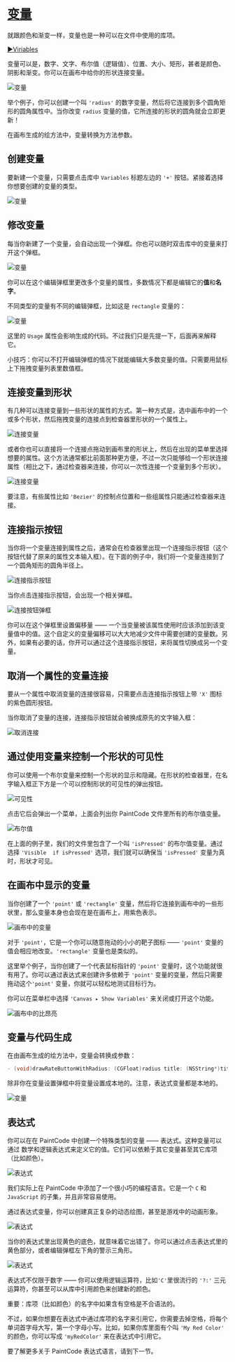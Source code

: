 # [变量](_cover.md)

就跟颜色和渐变一样，变量也是一种可以在文件中使用的库项。

[▶️Viriables](https://youtu.be/c8vYN7-1wYY)

变量可以是，数字、文字、布尔值（逻辑值）、位置、大小、矩形，甚者是颜色、阴影和渐变。你可以在画布中给你的形状连接变量。

![变量](./images/variables1.png)

举个例子，你可以创建一个叫 `'radius'` 的数字变量，然后将它连接到多个圆角矩形的圆角属性中。当你改变 `radius` 变量的值，它所连接的形状的圆角就会立即更新！

在画布生成的绘方法中，变量转换为方法参数。

## 创建变量

要新建一个变量，只需要点击库中 `Variables` 标题左边的 `'+'` 按钮。紧接着选择你想要创建的变量的类型。

![变量](./images/variables2.png)

## 修改变量

每当你新建了一个变量，会自动出现一个弹框。你也可以随时双击库中的变量来打开这个弹框。

![变量](./images/variables4.png)

你可以在这个编辑弹框里更改多个变量的属性，多数情况下都是编辑它的**值**和**名字**。

不同类型的变量有不同的编辑弹框，比如这是 `rectangle` 变量的：

![变量](./images/variables5.png)

这里的 `Usage` 属性会影响生成的代码。不过我们只是先提一下，后面再来解释它。

小技巧：你可以不打开编辑弹框的情况下就能编辑大多数变量的值。只需要用鼠标上下拖拽变量列表里数值框。

## 连接变量到形状

有几种可以连接变量到一些形状的属性的方式。第一种方式是，选中画布中的一个或多个形状，然后拖拽变量的连接点到检查器里形状的一个属性上。

![连接变量](./images/connect_variable1.png)

或者你也可以直接将一个连接点拖动到画布里的形状上，然后在出现的菜单里选择想要的属性。这个方法通常都比前面那种更方便，不过一次只能够给一个形状连接属性（相比之下，通过检查器来连接，你可以一次性连接一个变量到多个形状）。

![连接变量](./images/connect_variable2.png)

要注意，有些属性比如 `'Bezier'` 的控制点位置和一些组属性只能通过检查器来连接。

## 连接指示按钮

当你将一个变量连接到属性之后，通常会在检查器里出现一个连接指示按钮（这个按钮代替了原来的属性文本输入框）。在下面的例子中，我们将一个变量连接到了一个圆角矩形的圆角半径上。

![连接指示按钮](./images/connection_button.png)

当你点击连接指示按钮，会出现一个相关弹框。

![连接按钮弹框](./images/connection_button_popover.png)

你可以在这个弹框里设置偏移量 —— 一个当变量被该属性使用时应该添加到该变量值中的值。这个自定义的变量偏移可以大大地减少文件中需要创建的变量数。另外，如果有必要的话，你开可以通过这个连接指示按钮，来将属性切换成另一个变量。

## 取消一个属性的变量连接

要从一个属性中取消变量的连接很容易，只需要点击连接指示按钮上带 `'X'` 图标的紫色圆形按钮。

当你取消了变量的连接，连接指示按钮就会被换成原先的文字输入框：

![取消连接](./images/connection_button_disconnected.png)

## 通过使用变量来控制一个形状的可见性

你可以使用一个布尔变量来控制一个形状的显示和隐藏。在形状的检查器里，在名字输入框正下方是一个可以控制形状的可见性的弹出按钮。

![可见性](./images/visibility.png)

点击它后会弹出一个菜单，上面会列出你 PaintCode 文件里所有的布尔值变量。

![布尔值](./images/visibility_popup.png)

在上面的例子里，我们的文件里包含了一个叫 `'isPressed'` 的布尔值变量。通过选择 `'Visible  if isPressed'` 选项，我们就可以确保当 `'isPressed'` 变量为真时，形状才可见。

## 在画布中显示的变量

当你创建了一个 `'point'` 或 `'rectangle'` 变量，然后将它连接到画布中的一些形状里，那么变量本身也会现在是在画布上，用紫色表示。

![画布中的变量](./images/variables_in_canvas.png)

对于 `'point'`，它是一个你可以随意拖动的小小的靶子图标 —— `'point'` 变量的值会相应地改变。`'rectangle'` 变量也是类似的。

这里举个例子，当你创建了一个代表鼠标指针的 `'point'` 变量时，这个功能就很有用了。你可以通过表达式来创建许多依赖于 `'point'` 变量的变量，然后只需要拖动这个`'point'` 变量，你就可以轻松地测试目标行为。

你可以在菜单栏中选择 `'Canvas ▸ Show Variables'` 来关闭或打开这个功能。

![画布中的比昂亮](./images/variables_in_canvas2.png)

## 变量与代码生成

在由画布生成的绘方法中，变量会转换成参数：

```objective-c
- (void)drawRateButtonWithRadius: (CGFloat)radius title: (NSString*)title pressed: (BOOL)pressed;
```

除非你在变量设置弹框中将变量设置成本地的。注意，表达式变量都是本地的。

![变量](./images/variables_codegen.png)

## 表达式

你可以在在 PaintCode 中创建一个特殊类型的变量 —— 表达式。这种变量可以通过 数学和逻辑表达式来定义它的值。它们可以依赖于其它变量甚至其它库项（比如颜色）。

![表达式](./images/expressions1.png)

我们实际上在 PaintCode 中添加了一个很小巧的编程语言。它是一个 `C` 和 `JavaScript` 的子集，并且非常容易使用。

通过表达式变量，你可以创建真正复杂的动态绘图，甚至是游戏中的动画形象。

![表达式](./images/expressions2.png)

当你的表达式里出现黄色的底色，就意味着它出错了。你可以通过点击表达式里的黄色部分，或者编辑弹框左下角的警示三角形。

![表达式](./images/expressions3.png)

表达式不仅限于数字 —— 你可以使用逻辑运算符，比如`'C'`里很流行的 `'?:'` 三元运算符，你甚至可以从库中引用颜色来创建新的颜色。

重要：库项（比如颜色）的名字中如果含有空格是不合语法的。

不过，如果你想要在表达式中通过库项的名字来引用它，你需要去掉空格，将每个单词首字母大写，第一个字母小写。比如，如果你库里面有个叫 `'My Red Color'` 的颜色，你可以写成 `'myRedColor'` 来在表达式中引用它。

要了解更多关于 PaintCode 表达式语言，请到下一节。
